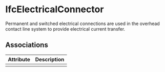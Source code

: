 IfcElectricalConnector
======================
Permanent and switched electrical connections are used in the overhead contact
line system to provide electrical current transfer.


Associations
------------
| Attribute   | Description   |
|-------------|---------------|
|             |               |


